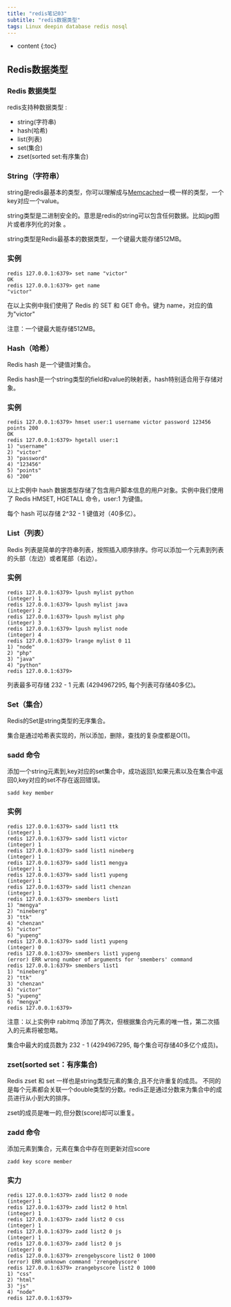 ```yaml
---  
title: "redis笔记03"  
subtitle: "redis数据类型"  
tags: Linux deepin database redis nosql
---  
```

  
  
  



* content
{:toc}




## Redis数据类型
### Redis 数据类型
redis支持种数据类型 : 
- string(字符串)
- hash(哈希)
- list(列表)
- set(集合)
- zset(sorted set:有序集合)


### String（字符串）
string是redis最基本的类型，你可以理解成与[Memcached](https://www.runoob.com/memcached/memcached-tutorial.html)一模一样的类型，一个key对应一个value。

string类型是二进制安全的。意思是redis的string可以包含任何数据。比如jpg图片或者序列化的对象 。

string类型是Redis最基本的数据类型，一个键最大能存储512MB。

### 实例

```
redis 127.0.0.1:6379> set name "victor"
OK
redis 127.0.0.1:6379> get name
"victor"
```

在以上实例中我们使用了 Redis 的 SET 和 GET 命令。键为 name，对应的值为"victor"

注意：一个键最大能存储512MB。


### Hash（哈希）
Redis hash 是一个键值对集合。

Redis hash是一个string类型的field和value的映射表，hash特别适合用于存储对象。

### 实例

```
redis 127.0.0.1:6379> hmset user:1 username victor password 123456 points 200
OK
redis 127.0.0.1:6379> hgetall user:1
1) "username"
2) "victor"
3) "password"
4) "123456"
5) "points"
6) "200"
```
以上实例中 hash 数据类型存储了包含用户脚本信息的用户对象。实例中我们使用了 Redis HMSET, HGETALL 命令，user:1 为键值。

每个 hash 可以存储 2^32 - 1 键值对（40多亿）。
### List（列表）
Redis 列表是简单的字符串列表，按照插入顺序排序。你可以添加一个元素到列表的头部（左边）或者尾部（右边）。
### 实例

```
redis 127.0.0.1:6379> lpush mylist python
(integer) 1
redis 127.0.0.1:6379> lpush mylist java
(integer) 2
redis 127.0.0.1:6379> lpush mylist php
(integer) 3
redis 127.0.0.1:6379> lpush mylist node
(integer) 4
redis 127.0.0.1:6379> lrange mylist 0 11
1) "node"
2) "php"
3) "java"
4) "python"
redis 127.0.0.1:6379>
```
列表最多可存储 232 - 1 元素 (4294967295, 每个列表可存储40多亿)。
### Set（集合）
Redis的Set是string类型的无序集合。

集合是通过哈希表实现的，所以添加，删除，查找的复杂度都是O(1)。
### sadd 命令
添加一个string元素到,key对应的set集合中，成功返回1,如果元素以及在集合中返回0,key对应的set不存在返回错误。

```
sadd key member
```

### 实例

```
redis 127.0.0.1:6379> sadd list1 ttk
(integer) 1
redis 127.0.0.1:6379> sadd list1 victor
(integer) 1
redis 127.0.0.1:6379> sadd list1 nineberg
(integer) 1
redis 127.0.0.1:6379> sadd list1 mengya
(integer) 1
redis 127.0.0.1:6379> sadd list1 yupeng
(integer) 1
redis 127.0.0.1:6379> sadd list1 chenzan
(integer) 1
redis 127.0.0.1:6379> smembers list1
1) "mengya"
2) "nineberg"
3) "ttk"
4) "chenzan"
5) "victor"
6) "yupeng"
redis 127.0.0.1:6379> sadd list1 yupeng
(integer) 0
redis 127.0.0.1:6379> smembers list1 yupeng
(error) ERR wrong number of arguments for 'smembers' command
redis 127.0.0.1:6379> smembers list1
1) "nineberg"
2) "ttk"
3) "chenzan"
4) "victor"
5) "yupeng"
6) "mengya"
redis 127.0.0.1:6379>
```

注意：以上实例中 rabitmq 添加了两次，但根据集合内元素的唯一性，第二次插入的元素将被忽略。

集合中最大的成员数为 232 - 1 (4294967295, 每个集合可存储40多亿个成员)。

### zset(sorted set：有序集合)
Redis zset 和 set 一样也是string类型元素的集合,且不允许重复的成员。
不同的是每个元素都会关联一个double类型的分数。redis正是通过分数来为集合中的成员进行从小到大的排序。

zset的成员是唯一的,但分数(score)却可以重复。
### zadd 命令
添加元素到集合，元素在集合中存在则更新对应score

```
zadd key score member 
```
### 实力

```
redis 127.0.0.1:6379> zadd list2 0 node
(integer) 1
redis 127.0.0.1:6379> zadd list2 0 html
(integer) 1
redis 127.0.0.1:6379> zadd list2 0 css
(integer) 1
redis 127.0.0.1:6379> zadd list2 0 js
(integer) 1
redis 127.0.0.1:6379> zadd list2 0 js
(integer) 0
redis 127.0.0.1:6379> zrengebyscore list2 0 1000
(error) ERR unknown command 'zrengebyscore'
redis 127.0.0.1:6379> zrangebyscore list2 0 1000
1) "css"
2) "html"
3) "js"
4) "node"
redis 127.0.0.1:6379>
```